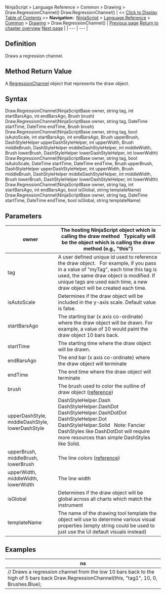 ﻿
NinjaScript \> Language Reference \> Common \> Drawing \> Draw.RegressionChannel()
Draw.RegressionChannel()
| \<\< [Click to Display Table of Contents](draw_regressionchannel.md) \>\> **Navigation:**     [NinjaScript](ninjascript.md) \> [Language Reference](language_reference_wip.md) \> [Common](common.md) \> [Drawing](drawing.md) \> Draw.RegressionChannel() | [Previous page](regionhighlighty.md) [Return to chapter overview](drawing.md) [Next page](regressionchannel.md) |
| --- | --- |
## Definition
Draws a regression channel.
 
## Method Return Value
A [RegressionChannel](regressionchannel.md) object that represents the draw object.
 
## Syntax
Draw.RegressionChannel(NinjaScriptBase owner, string tag, int startBarsAgo, int endBarsAgo, Brush brush)
Draw.RegressionChannel(NinjaScriptBase owner, string tag, DateTime startTime, DateTime endTime, Brush brush)
Draw.RegressionChannel(NinjaScriptBase owner, string tag, bool isAutoScale, int startBarsAgo, int endBarsAgo, Brush upperBrush, DashStyleHelper upperDashStyleHelper, int upperWidth, Brush middleBrush, DashStyleHelper middleDashStyleHelper, int middleWidth, Brush lowerBrush, DashStyleHelper lowerDashStyleHelper, int lowerWidth)
Draw.RegressionChannel(NinjaScriptBase owner, string tag, bool isAutoScale, DateTime startTime, DateTime endTime, Brush upperBrush, DashStyleHelper upperDashStyleHelper, int upperWidth, Brush middleBrush, DashStyleHelper middleDashStyleHelper, int middleWidth, Brush lowerBrush, DashStyleHelper lowerDashStyleHelper, int lowerWidth)
Draw.RegressionChannel(NinjaScriptBase owner, string tag, int startBarsAgo, int endBarsAgo, bool isGlobal, string templateName)
Draw.RegressionChannel(NinjaScriptBase owner, string tag, DateTime startTime, DateTime endTime, bool isGlobal, string templateName)
## 
## Parameters
| owner | The hosting NinjaScript object which is calling the draw method   Typically will be the object which is calling the draw method (e.g., "this") |
| --- | --- |
| tag | A user defined unique id used to reference the draw object.    For example, if you pass in a value of "myTag", each time this tag is used, the same draw object is modified. If unique tags are used each time, a new draw object will be created each time. |
| isAutoScale | Determines if the draw object will be included in the y\-axis scale. Default value is false. |
| startBarsAgo | The starting bar (x axis co\-ordinate) where the draw object will be drawn. For example, a value of 10 would paint the draw object 10 bars back. |
| startTime | The starting time where the draw object will be drawn. |
| endBarsAgo | The end bar (x axis co\-ordinate) where the draw object will terminate |
| endTime | The end time where the draw object will terminate |
| brush | The brush used to color the outline of draw object ([reference](https://msdn.microsoft.com/en-us/library/system.windows.media.brushes%28v=vs.110%29.aspx)) |
| upperDashStyle, middleDashStyle, lowerDashStyle | DashStyleHelper.Dash  DashStyleHelper.DashDot  DashStyleHelper.DashDotDot  DashStyleHelper.Dot  DashStyleHelper.Solid    Note: Fancier DashStyles like DashDotDot will require more resources than simple DashStyles like Solid. |
| upperBrush, middleBrush, lowerBrush | The line colors ([reference](https://msdn.microsoft.com/en-us/library/system.windows.media.brushes%28v=vs.110%29.aspx)) |
| upperWidth, middleWidth, lowerWidth | The line width |
| isGlobal | Determines if the draw object will be global across all charts which match the instrument |
| templateName | The name of the drawing tool template the object will use to determine various visual properties (empty string could be used to just use the UI default visuals instead) |
## 
## 
## Examples
| ns |
| --- |
| // Draws a regression channel from the low 10 bars back to the high of 5 bars back Draw.RegressionChannel(this, "tag1", 10, 0, Brushes.Blue); |

